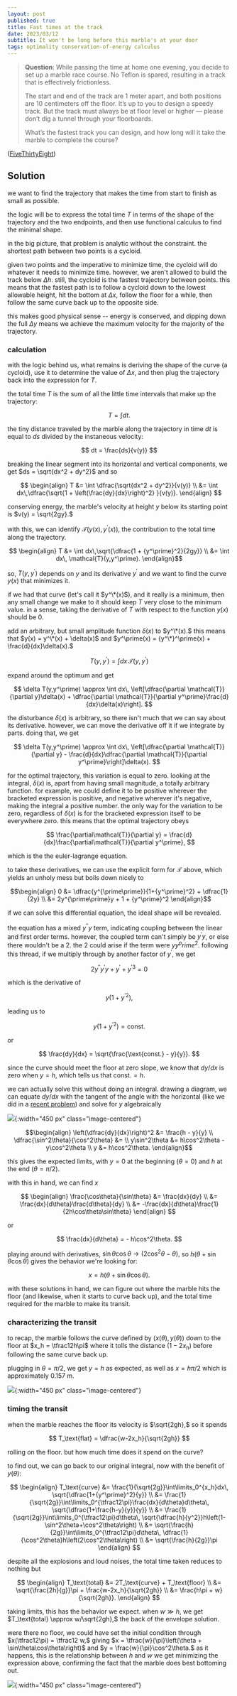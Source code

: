 ```yaml
---
layout: post
published: true
title: Fast times at the track
date: 2023/03/12
subtitle: It won't be long before this marble's at your door
tags: optimality conservation-of-energy calculus
---
```


>**Question**: While passing the time at home one evening, you decide to set up a marble race course. No Teflon is spared, resulting in a track that is effectively frictionless.
>
>The start and end of the track are $1$ meter apart, and both positions are $10$ centimeters off the floor. It’s up to you to design a speedy track. But the track must always be at floor level or higher — please don’t dig a tunnel through your floorboards.
>
> What’s the fastest track you can design, and how long will it take the marble to complete the course? 

<!--more-->

([FiveThirtyEight](https://fivethirtyeight.com/features/how-fast-can-you-make-the-track/))

## Solution

we want to find the trajectory that makes the time from start to finish as small as possible.

the logic will be to express the total time $T$ in terms of the shape of the trajectory and the two endpoints, and then use functional calculus to find the minimal shape.

in the big picture, that problem is analytic without the constraint. the shortest path between two points is a cycloid.

given two points and the imperative to minimize time, the cycloid will do whatever it needs to minimize time. however, we aren't allowed to build the track below $\Delta h.$ still, the cycloid is the fastest trajectory between points. this means that the fastest path is to follow a cycloid down to the lowest allowable height, hit the bottom at $\Delta x,$ follow the floor for a while, then follow the same curve back up to the opposite side. 

this makes good physical sense -- energy is conserved, and dipping down the full $\Delta y$ means we achieve the maximum velocity for the majority of the trajectory.

### calculation

with the logic behind us, what remains is deriving the shape of the curve (a cycloid), use it to determine the value of $\Delta x,$ and then plug the trajectory back into the expression for $T.$

the total time $T$ is the sum of all the little time intervals that make up the trajectory:

$$ T = \int dt. $$

the tiny distance traveled by the marble along the trajectory in time $dt$ is equal to $ds$ divided by the instaneous velocity:

$$ dt = \frac{ds}{v(y)} $$

breaking the linear segment into its horizontal and vertical components, we get $ds = \sqrt{dx^2 + dy^2}$ and so

$$
  \begin{align}
T &= \int \dfrac{\sqrt{dx^2 + dy^2}}{v(y)} \\
  &= \int dx\,\dfrac{\sqrt{1 + \left(\frac{dy}{dx}\right)^2} }{v(y)}.
  \end{align}
$$

conserving energy, the marble's velocity at height $y$ below its starting point is $v(y) = \sqrt{2gy}.$ 

with this, we can identify $\mathcal{T}(y(x),y^\prime(x)),$ the contribution to the total time along the trajectory.

$$ \begin{align}
T &= \int dx\,\sqrt{\dfrac{1 + {y^\prime}^2}{2gy}} \\
&= \int dx\, \mathcal{T}(y,y^\prime). 
\end{align}$$

so, $T(y,y^\prime)$ depends on $y$ and its derivative $y^\prime$ and we want to find the curve $y(x)$ that minimizes it. 

if we had that curve (let's call it $y^\*(x)$), and it really is a minimum, then any small change we make to it should keep $T$ very close to the minimum value. in a sense, taking the derivative of $T$ with respect to the function $y(x)$ should be $0.$

add an arbitrary, but small amplitude function $\delta(x)$ to $y^\*(x).$ this means that $y(x) = y^\*(x) + \delta(x)$ and $y^\prime(x) = {y^\*}^\prime(x) + \frac{d}{dx}\delta(x).$

$$ T(y,y^\prime) = \int dx\, \mathcal{T}(y,y^\prime) $$

expand around the optimum and get

$$
  \delta T(y,y^\prime) \approx \int dx\, \left[\dfrac{\partial \mathcal{T}}{\partial y}\delta(x) + \dfrac{\partial \mathcal{T}}{\partial y^\prime}\frac{d}{dx}\delta(x)\right].
$$

the disturbance $\delta(x)$ is arbitrary, so there isn't much that we can say about its derivative. however, we can move the derivative off it if we integrate by parts. doing that, we get 

$$
  \delta T(y,y^\prime) \approx \int dx\, \left[\dfrac{\partial \mathcal{T}}{\partial y} - \frac{d}{dx}\dfrac{\partial \mathcal{T}}{\partial y^\prime}\right]\delta(x).
$$

for the optimal trajectory, this variation is equal to zero. looking at the integral, $\delta(x)$ is, apart from having small magnitude, a totally arbitrary function. for example, we could define it to be positive wherever the bracketed expression is positive, and negative wherever it's negative, making the integral a positive number. the only way for the variation to be zero, regardless of $\delta(x)$ is for the bracketed expression itself to be everywhere zero. this means that the optimal trajectory obeys 

$$ \frac{\partial\mathcal{T}}{\partial y} = \frac{d}{dx}\frac{\partial\mathcal{T}}{\partial y^\prime}, $$

which is the the euler-lagrange equation. 

to take these derivatives, we can use the explicit form for $\mathcal{T}$ above, which yields an unholy mess but boils down nicely to

$$\begin{align}
  0 &= \dfrac{y^{\prime\prime}}{1+{y^\prime}^2} + \dfrac{1}{2y} \\
  &= 2y^{\prime\prime}y + 1 + {y^\prime}^2
\end{align}$$

if we can solve this differential equation, the ideal shape will be revealed. 

the equation has a mixed $y^{\prime\prime}y$ term, indicating coupling between the linear and first order terms. however, the coupled term can't simply be $y^\prime y$, or else there wouldn't be a $2.$ the $2$ could arise if the term were $y{y^prime}^2.$ following this thread, if we multiply through by another factor of $y^\prime,$ we get

$$ 2y^{\prime\prime}y^\prime y + y^\prime + {y^\prime}^3 = 0$$

which is the derivative of 

$$ y\left(1+{y^\prime}^2\right) ,$$

leading us to 

$$ y\left(1+{y^\prime}^2\right) = \text{const.}$$

or

$$ \frac{dy}{dx} = \sqrt{\frac{\text{const.} - y}{y}}. $$

since the curve should meet the floor at zero slope, we know that $dy/dx$ is zero when $y=h,$ which tells us that $\text{const.} = h.$

we can actually solve this without doing an integral. drawing a diagram, we can equate $dy/dx$ with the tangent of the angle with the horizontal (like we did in a [recent problem](https://joshmaxsilverman.github.io/2023-02-11-improbable-sky/)) and solve for $y$ algebraically

![](/img/2023-03-11-tangent-diagram.png){:width="450 px" class="image-centered"}

$$\begin{align}
\left(\dfrac{dy}{dx}\right)^2 &= \frac{h - y}{y} \\
\dfrac{\sin^2\theta}{\cos^2\theta} &= \\
y\sin^2\theta &= h\cos^2\theta - y\cos^2\theta \\
y &= h\cos^2\theta.
\end{align}$$

this gives the expected limits, with $y=0$ at the beginning ($\theta = 0$) and $h$ at the end ($\theta = \pi/2$).

with this in hand, we can find $x$

$$ 
\begin{align}
  \frac{\cos\theta}{\sin\theta} &= \frac{dx}{dy} \\
    &= \frac{dx}{d\theta}\frac{d\theta}{dy} \\
    &= -\frac{dx}{d\theta}\frac{1}{2h\cos\theta\sin\theta}
\end{align}
$$

or 

$$ \frac{dx}{d\theta} = - h\cos^2\theta. $$

playing around with derivatives, $\sin\theta\cos\theta\rightarrow \left(2\cos^2\theta - \theta\right),$ so $h\left(\theta + \sin\theta\cos\theta\right)$ gives the behavior we're looking for:

$$ x = h\left(\theta + \sin\theta\cos\theta\right). $$

with these solutions in hand, we can figure out where the marble hits the floor (and likewise, when it starts to curve back up), and the total time required for the marble to make its transit.

### characterizing the transit

to recap, the marble follows the curve defined by $\left(x(\theta),y(\theta)\right)$ down to the floor at $x_h = \tfrac12h\pi$ where it tolls the distance $(1-2x_h)$ before following the same curve back up.

plugging in $\theta = \pi/2,$ we get $y=h$ as expected, as well as $x = h\pi/2$ which is approximately $0.157\text{ m}.$

![](/img/2023-03-12-marble-track-plot.png.PNG){:width="450 px" class="image-centered"}

### timing the transit

when the marble reaches the floor its velocity is $\sqrt{2gh},$ so it spends 

$$ T_\text{flat} = \dfrac{w-2x_h}{\sqrt{2gh}} $$

rolling on the floor. but how much time does it spend on the curve?

to find out, we can go back to our original integral, now with the benefit of $y(\theta):$

$$
\begin{align}
T_\text{curve} &= \frac{1}{\sqrt{2g}}\int\limits_0^{x_h}dx\, \sqrt{\dfrac{1+{y^\prime}^2}{y}} \\
&= \frac{1}{\sqrt{2g}}\int\limits_0^{\tfrac12\pi}\frac{dx}{d\theta}d\theta\, \sqrt{\dfrac{1+\frac{h-y}{y}}{y}} \\
&= \frac{1}{\sqrt{2g}}\int\limits_0^{\tfrac12\pi}d\theta\, \sqrt{\dfrac{h}{y^2}}h\left(1-\sin^2\theta+\cos^2\theta\right) \\
&= \sqrt{\frac{h}{2g}}\int\limits_0^{\tfrac12\pi}d\theta\, \dfrac{1}{\cos^2\theta}h\left(2\cos^2\theta\right) \\
&= \sqrt{\frac{h}{2g}}\pi
\end{align}
$$

despite all the explosions and loud noises, the total time taken reduces to nothing but

$$
  \begin{align}
    T_\text{total} &= 2T_\text{curve} + T_\text{floor} \\
    &= \sqrt{\frac{2h}{g}}\pi + \frac{w-2x_h}{\sqrt{2gh}} \\
    &= \frac{h\pi + w}{\sqrt{2gh}}.
  \end{align}
$$

taking limits, this has the behavior we expect. when $w\gg h,$ we get $T_\text{total} \approx w/\sqrt{2gh},$ the back of the envelope solution.

were there no floor, we could have set the initial condition through $x(\tfrac12\pi) = \tfrac12 w,$ giving $x = \tfrac{w}{\pi}\left(\theta + \sin\theta\cos\theta\right)$ and $y = \frac{w}{\pi}\cos^2\theta.$ as it happens, this is the relationship between $h$ and $w$ we get minimizing the expression above, confirming the fact that the marble does best bottoming out.

![](/img/2023-03-12-marble-track-plot-no-flat.png.PNG){:width="450 px" class="image-centered"}

<br>
